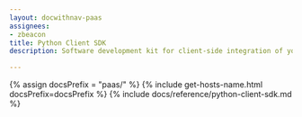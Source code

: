 ```yaml
---
layout: docwithnav-paas
assignees:
- zbeacon
title: Python Client SDK
description: Software development kit for client-side integration of your Python projects 

---
```


{% assign docsPrefix = "paas/" %}
{% include get-hosts-name.html docsPrefix=docsPrefix %}
{% include docs/reference/python-client-sdk.md %}
